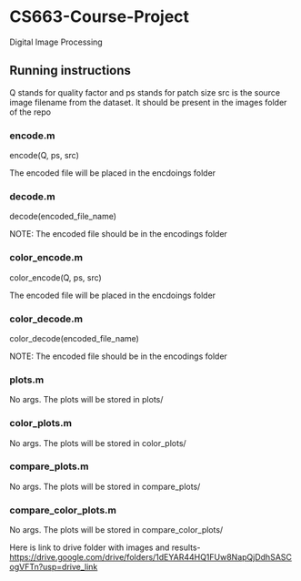 # CS663-Course-Project
Digital Image Processing

## Running instructions
Q stands for quality factor and ps stands for patch size
src is the source image filename from the dataset. It should be present in the images folder of the repo

### encode.m
encode(Q, ps, src)

The encoded file will be placed in the encdoings folder

### decode.m
decode(encoded_file_name)

NOTE: The encoded file should be in the encodings folder

### color_encode.m
color_encode(Q, ps, src)

The encoded file will be placed in the encdoings folder

### color_decode.m
color_decode(encoded_file_name)

NOTE: The encoded file should be in the encodings folder

### plots.m
No args. The plots will be stored in plots/

### color_plots.m
No args. The plots will be stored in color_plots/

### compare_plots.m
No args. The plots will be stored in compare_plots/

### compare_color_plots.m
No args. The plots will be stored in compare_color_plots/

Here is link to drive folder with images and results-
https://drive.google.com/drive/folders/1dEYAR44HQ1FUw8NapQjDdhSASCogVFTn?usp=drive_link
